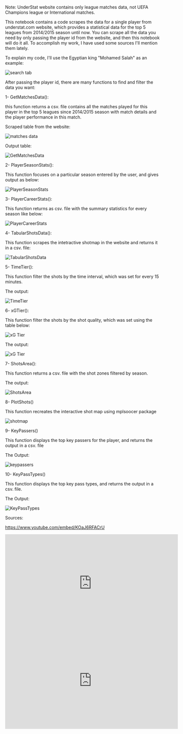 Note: UnderStat website contains only league matches data, not UEFA Champions league or International matches.

This notebook contains a code scrapes the data for a single player from understat.com website, which provides a statistical data for the top 5 leagues from 2014/2015 season until now. You can scrape all the data you need by only passing the player id from the website, and then this notebook will do it all. To accomplish my work, I have used some sources I'll mention them lately.

To explain my code, I'll use the Egyptian king "Mohamed Salah" as an example:

![search tab](https://user-images.githubusercontent.com/80650976/184650011-dd52a99b-c14c-4246-b68c-b617a6173b8f.PNG)

After passing the player id, there are many functions to find and filter the data you want:

1- GetMatchesData():

 this function returns a csv. file contains all the matches played for this player in the top 5 leagues since 2014/2015 season with match details and the player performance in this match.

Scraped table from the website:

![matches data](https://user-images.githubusercontent.com/80650976/184649440-fec82eae-1a5c-4b33-835b-a17df75fd45f.PNG)

Output table:

![GetMatchesData](https://user-images.githubusercontent.com/80650976/184655271-aaacf896-6675-4e49-9d51-789ce3a70d5e.PNG)

2- PlayerSeasonStats():

This function focuses on a particular season entered by the user, and gives output as below:

![PlayerSeasonStats](https://user-images.githubusercontent.com/80650976/184655798-da90eabb-4e4e-45fe-a870-0648ddd59bbc.PNG)

3- PlayerCareerStats():

This function returns as csv. file with the summary statistics for every season like below:

![PlayerCareerStats](https://user-images.githubusercontent.com/80650976/184656718-8fa51b3d-ca54-43c0-b30d-1be0d1100827.PNG)

4- TabularShotsData():

This function scrapes the intetractive shotmap in the website and returns it in a csv. file:

![TabularShotsData](https://user-images.githubusercontent.com/80650976/184657884-bf8aa007-9e09-49f8-bb16-54285945c4f4.PNG)

5-  TimeTier():

This function filter the shots by the time interval, which was set for every 15 minutes. 

The output:

![TimeTier](https://user-images.githubusercontent.com/80650976/184658406-96ea5033-0923-4243-9ada-93781aef78b6.PNG)

6- xGTier():

This function filter the shots by the shot quality, which was set using the table below:

![xG Tier](https://user-images.githubusercontent.com/80650976/184651631-3151338c-c73d-4ab7-b355-9a644075694d.PNG)

The output:

![xG Tier](https://user-images.githubusercontent.com/80650976/184660645-7805218e-b3ca-405c-be1d-8dc9428ccc90.PNG)

7- ShotsArea():

This function returns a csv. file with the shot zones filtered by season.

The output:

![ShotsArea](https://user-images.githubusercontent.com/80650976/184661402-f8ec0729-1263-490c-8819-d50b6fc8458d.PNG)

8- PlotShots()

This function recreates the interactive shot map using mplsoocer package

![shotmap](https://user-images.githubusercontent.com/80650976/184662362-6d38a6e5-7e6b-46f7-860f-3b915cd0e160.PNG)

9- KeyPassers()

This function displays the top key passers for the player, and returns the output in a csv. file

The Output:

![keypassers](https://user-images.githubusercontent.com/80650976/184663075-bf75ff8c-2400-449c-b4ed-a470a77fd0b3.PNG)

10- KeyPassTypes()

This function displays the top key pass types, and returns the output in a csv. file.

The Output:

![KeyPassTypes](https://user-images.githubusercontent.com/80650976/184665108-7ca70ddb-5802-42c3-b80c-56c8fc9aa063.PNG)


Sources:



https://www.youtube.com/embed/KOaJ6RFACrU

<iframe width="560" height="315" src="https://www.youtube.com/embed/2RhTuRWNqUc" title="YouTube video player" frameborder="0" allow="accelerometer; autoplay; clipboard-write; encrypted-media; gyroscope; picture-in-picture" allowfullscreen></iframe>



<iframe width="560" height="315" src="https://www.youtube.com/embed/IsR5FrjNmro" title="YouTube video player" frameborder="0" allow="accelerometer; autoplay; clipboard-write; encrypted-media; gyroscope; picture-in-picture" allowfullscreen></iframe>
